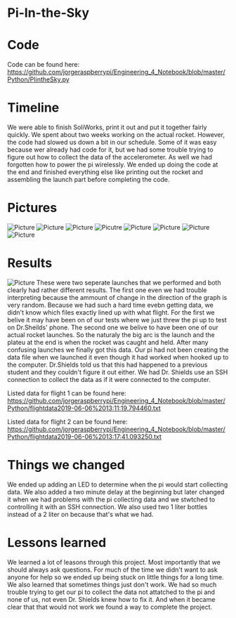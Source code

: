 # Pi-In-the-Sky
# Code

Code can be found here: https://github.com/jorgeraspberrypi/Engineering_4_Notebook/blob/master/Python/PIintheSky.py

# Timeline

We were able to finish SoliWorks, print it out and put it together fairly quickly. We spent about two weeks working on the actual rocket.
However, the code had slowed us down a bit in our schedule. Some of it was easy because wer already had code for it, but we had some trouble trying to figure out how to collect the data of the accelerometer. As well we had forgotten how to power the pi wirelessly.
We ended up doing the code at the end and finished everything else like printing out the rocket and assembling the launch part before completing the code.

# Pictures
  ![Picture](rocketbottom.JPG) ![Picture](rocketophalf.JPG) ![Picture](rockettop.JPG) ![Picutre](rocketfins.JPG) ![Picture](rocketfins.JPG) 
  ![Picture](angle1.JPG) ![Picture](angle2.JPG) ![Picture](angle3.JPG)

# Results
  ![Picture](Piintheskydatacharts.JPG)
These were two seperate launches that we performed and both clearly had rather different results. The first one even we had trouble interpreting because the ammount of change in the direction of the graph is very random. Because we had such a hard time evebn getting data, we didn't know which files exactly lined up with what flight. For the first we belive it may have been on of our tests where we just threw the pi up to test on Dr.Sheilds' phone. The second one we belive to have been one of our actual rocket launches. So the naturaly the big arc is the launch and the plateu at the end is when the rocket was caught and held. After many confusing launches we finally got this data. Our pi had not been creating the data file when we launched it even though it had worked when hooked up to the computer. Dr.Shields told us that this had happened to a previous student and they couldn't figure it out either. We had Dr. Shields use an SSH connection to collect the data as if it were connected to the computer. 

Listed data for flight 1 can be found here: 
https://github.com/jorgeraspberrypi/Engineering_4_Notebook/blob/master/Python/flightdata2019-06-06%2013:11:19.794460.txt

Listed data for flight 2 can be found here: https://github.com/jorgeraspberrypi/Engineering_4_Notebook/blob/master/Python/flightdata2019-06-06%2013:17:41.093250.txt

# Things we changed
We ended up adding an LED to determine when the pi would start collecting data. We also added a two minute delay at the beginning but later changed it when we had problems with the pi collecting data and we stwtched to controlling it with an SSH connection. We also used two 1 liter bottles instead of a 2 liter on because that's what we had.

# Lessons learned
 We learned a lot of leasons through this project. Most importantly that we should always ask questions. For much of the time we didn't want to ask anyone for help so we ended up being stuck on little things for a long time. We also learned that sometimes things just don't work. We had so much trouble trying to get our pi to collect the data not attatched to the pi and none of us, not even Dr. Shields knew how to fix it. And when it became clear that that would not work we found a way to complete the project.

